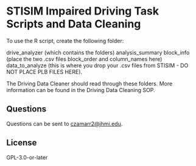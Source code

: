 # STISIM Impaired Driving Task Scripts and Data Cleaning

To use the R script, create the following folder:

drive_analyzer (which contains the folders)
analysis_summary
block_info (place the two .csv files block_order and column_names here)
data_to_analyze (this is where you drop your .csv files from STISIM - DO NOT PLACE PLB FILES HERE). 

The Driving Data Cleaner should read through these folders. More information can be found in the Driving Data Cleaning SOP. 

## Questions

Questions can be sent to [czamarr2@jhmi.edu](mailto:czamarr2@jhmi.edu).

## License

GPL-3.0-or-later
